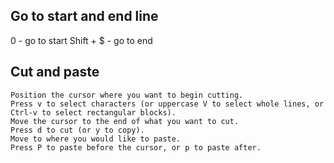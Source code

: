 
## Go to start and end line

  0 - go to start
  Shift + $ - go to end

## Cut and paste

    Position the cursor where you want to begin cutting.
    Press v to select characters (or uppercase V to select whole lines, or Ctrl-v to select rectangular blocks).
    Move the cursor to the end of what you want to cut.
    Press d to cut (or y to copy).
    Move to where you would like to paste.
    Press P to paste before the cursor, or p to paste after. 

